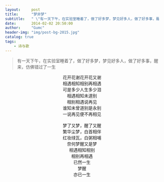 ```yaml
---
layout:     post
title:      "梦非梦"
subtitle:   " \"有一天下午，在实验室睡着了，做了好多梦，梦见好多人，做了好多事，醒来，仿佛错过了一生­\""
date:       2014-02-02 20:50:00
author:     "Gumc"
header-img: "img/post-bg-2015.jpg"
catalog: true
tags:
    - 诗与歌
---
```

> 有一天下午，在实验室睡着了，做了好多梦，梦见好多人，做了好多事，醒来，仿佛错过了一生

<center>
花开花谢花开花又谢­<br/>
相遇相知相别再相遇­<br/>
可是多少人生多少泪­<br/>
相遇相知未道别­<br/>
相别相遇说再见­<br/>
谁知未曾道别是永别­<br/>
一说再见便不再相见­<br/>
­<br/>
梦了又梦，醒了又醒­<br/>
繁华尘梦，白首相伴­<br/>
红妆绿瓦，白粥相哺­<br/>
奈何梦醒又是梦­<br/>
相遇相知相别­<br/>
相别再相遇­<br/>
已然一生­<br/>
梦醒­<br/>
亦已一生­<br/>
</center>
